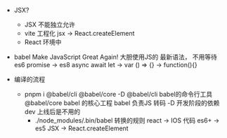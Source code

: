 - JSX?
    - JSX 不能独立允许
    - vite 工程化
        jsx -> React.createElement
    - React 环境中

- babel
    Make JavaScript Great Again!
    大胆使用JS的 最新语法， 不用等待
    es6 promise -> es8 async await
    let -> var
    () => {}    ->   function(){}

- 编译的流程
    - pnpm i @babel/cli @babel/core -D
         @babel/cli babel的命令行工具
         @babel/core babel 的核心工程
             babel 负责JS 转码
             -D 开发阶段的依赖 dev
             上线后是不用的
        - ./node_modules/.bin/babel
          转换的规则
          react -> IOS 代码
          es6+ -> es5
          JSX -> React.createElement

